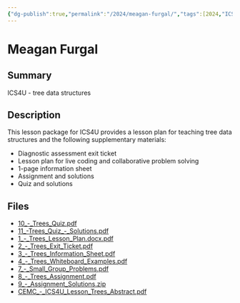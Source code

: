 ```yaml
---
{"dg-publish":true,"permalink":"/2024/meagan-furgal/","tags":[2024,"ICS4U"]}
---
```



# Meagan Furgal

## Summary

ICS4U - tree data structures

## Description

This lesson package for ICS4U provides a lesson plan for teaching tree data structures and the following supplementary materials:

<ul><li>Diagnostic assessment exit ticket</li><li>Lesson plan for live coding and collaborative problem solving</li><li>1-page information sheet</li><li>Assignment and solutions</li><li>Quiz and solutions</li></ul>

## Files

*   [10\_-\_Trees\_Quiz.pdf](resources/Meagan_Furgal/10_-_Trees_Quiz.pdf)
*   [11\_-Trees\_Quiz\_-\_Solutions.pdf](resources/Meagan_Furgal/11_-Trees_Quiz_-_Solutions.pdf)
*   [1\_-\_Trees\_Lesson\_Plan.docx.pdf](resources/Meagan_Furgal/1_-_Trees_Lesson_Plan.docx.pdf)
*   [2\_-\_Trees\_Exit\_Ticket.pdf](resources/Meagan_Furgal/2_-_Trees_Exit_Ticket.pdf)
*   [3\_-\_Trees\_Information\_Sheet.pdf](resources/Meagan_Furgal/3_-_Trees_Information_Sheet.pdf)
*   [4\_-\_Trees\_Whiteboard\_Examples.pdf](resources/Meagan_Furgal/4_-_Trees_Whiteboard_Examples.pdf)
*   [7\_-\_Small\_Group\_Problems.pdf](resources/Meagan_Furgal/7_-_Small_Group_Problems.pdf)
*   [8\_-\_Trees\_Assignment.pdf](resources/Meagan_Furgal/8_-_Trees_Assignment.pdf)
*   [9\_-\_Assignment\_Solutions.zip](resources/Meagan_Furgal/9_-_Assignment_Solutions.zip)
*   [CEMC\_-\_ICS4U\_Lesson\_Trees\_Abstract.pdf](resources/Meagan_Furgal/CEMC_-_ICS4U_Lesson_Trees_Abstract.pdf)

